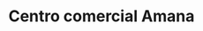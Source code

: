---
title: "Centro comercial Amana"
url: /puerto-la-cruz/centro-comercial-amana/
shop: centro comercial
---
